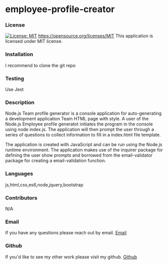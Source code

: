 # employee-profile-creator
   
  ### License
  [![License: MIT](https://img.shields.io/badge/License-MIT-yellow.svg)](https://opensource.org/licenses/MIT)
  https://opensource.org/licenses/MIT
  This application is licensed under MIT license.
  ### Installation
  I recommend to clone the git repo
  ### Testing
  Use Jest
  ### Description
  Node.js Team profile generator is a console application for auto-generating a development application Team HTML page with style. A user of the Node.js Employee profile generatot initiates the program in the console using node index.js. The application will then prompt the user through a series of questions to collect information to fill in a index.html file template.

The application is created with JavaScript and can be run using the Node.js runtime environment. The application makes use of the inquirer package for defining the user show prompts and borrowed from the email-validator package for creating a email-validation function.
  ### Languages
  js,html,css,es6,node,jquery,bootstrap
  ### Contributors
  N/A
  ### Email
  If you have any questions please reach out by email. 
  [Email](shuklaprerana01@gmail.com)
  
  ### Github
  If you'd like to see my other work please visit my github.
  [Github](https://github.com/Pshukla)
   

